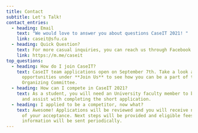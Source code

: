 ```yaml
---
title: Contact
subtitle: Let's Talk!
contact_entries:
  - heading: Email
    text: "We would love to answer you about questions CaseIT 2021! "
    link: caseit@sfu.ca
  - heading: Quick Question?
    text: For more casual inquiries, you can reach us through Facebook or Instagram
    link: https://m.me/caseit
top_questions:
  - heading: How do I join CaseIT?
    text: CaseIT team applications open on September 7th. Take a look at our
      opportunities under **Join Us** to see how you can be a part of the CaseIT
      Organizing Committee.
  - heading: How can I compete in CaseIT 2021?
    text: As a student, you will need an University faculty member to be your liason
      and assist with completing the short application.
  - heading: I applied to be a competitor, now what?
    text: Awesome! Applications will be reviewed and you will receive notification
      of your acceptance. Next steps will be provided and eligible fees and
      information will be sent periodically.
---
```

